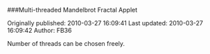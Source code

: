 ###Multi-threaded Mandelbrot Fractal Applet

Originally published: 2010-03-27 16:09:41
Last updated: 2010-03-27 16:09:42
Author: FB36 

Number of threads can be chosen freely.